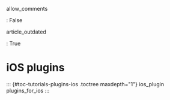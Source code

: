 allow_comments

:   False

article_outdated

:   True

# iOS plugins

::: {#toc-tutorials-plugins-ios .toctree maxdepth="1"}
ios_plugin plugins_for_ios
:::
